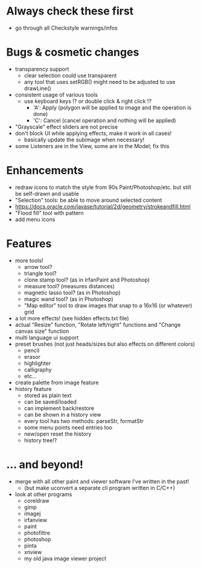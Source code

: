 # Always check these first
* go through all Checkstyle warnings/infos

# Bugs & cosmetic changes
* transparency support
    * clear selection could use transparent
    * any tool that uses setRGB() might need to be adjusted to use drawLine()
* consistent usage of various tools
    * use keyboard keys !? or double click & right click !?
        * 'A': Apply (polygon will be applied to image and the operation is done)
        * 'C': Cancel (cancel operation and nothing will be applied)
* "Grayscale" effect sliders are not precise
* don't block UI while applying effects, make it work in all cases!
    * basically update the subimage when necessary!
* some Listeners are in the View, some are in the Model; fix this

# Enhancements
* redraw icons to match the style from 90s Paint/Photoshop/etc. but still be self-drawn and usable
* "Selection" tools: be able to move around selected content
* https://docs.oracle.com/javase/tutorial/2d/geometry/strokeandfill.html
* "Flood fill" tool with pattern
* add menu icons

# Features
* more tools!
    * arrow tool?
    * triangle tool?
    * clone stamp tool? (as in IrfanPaint and Photoshop)
    * measure tool? (measures distances)
    * magnetic lasso tool? (as in Photoshop)
    * magic wand tool? (as in Photoshop)
    * "Map editor" tool to draw images that snap to a 16x16 (or whatever) grid
* a lot more effects! (see hidden effects.txt file)
* actual "Resize" function, "Rotate left/right" functions and "Change canvas size" function
* multi language ui support
* preset brushes (not just heads/sizes but also effects on different colors)
    * pencil
    * erasor
    * highlighter
    * calligraphy
    * etc...
* create palette from image feature
* history feature
    * stored as plain text
    * can be saved/loaded
    * can implement back/restore
    * can be shown in a history view
    * every tool has two methods: parseStr, formatStr
    * some menu points need entries too
    * new/open reset the history
    * history tree!?

# ... and beyond!
* merge with all other paint and viewer software I've written in the past!
    * (but make uconvert a separate cli program written in C/C++)
* look at other programs
    * coreldraw
    * gimp
    * imagej
    * irfanview
    * paint
    * photofiltre
    * photoshop
    * pinta
    * xnview
    * my old java image viewer project
